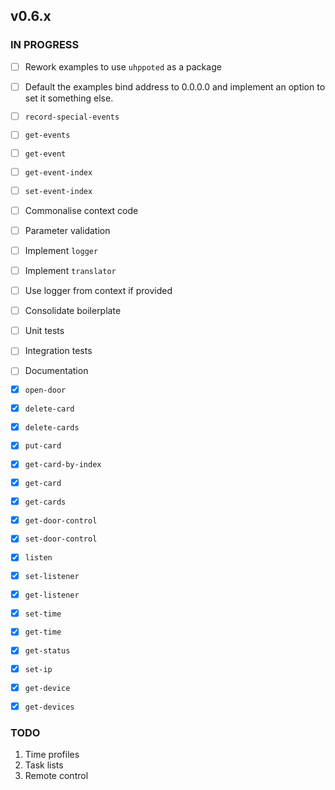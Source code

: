 ## v0.6.x

### IN PROGRESS

- [ ] Rework examples to use `uhppoted` as a package
- [ ] Default the examples bind address to 0.0.0.0 and implement an option to set it something else.
- [ ] `record-special-events`
- [ ] `get-events`
- [ ] `get-event`
- [ ] `get-event-index`
- [ ] `set-event-index`

- [ ] Commonalise context code
- [ ] Parameter validation
- [ ] Implement `logger`
- [ ] Implement `translator`
- [ ] Use logger from context if provided
- [ ] Consolidate boilerplate
- [ ] Unit tests
- [ ] Integration tests
- [ ] Documentation

- [x] `open-door`
- [x] `delete-card`
- [x] `delete-cards`
- [x] `put-card`
- [x] `get-card-by-index`
- [x] `get-card`
- [x] `get-cards`
- [x] `get-door-control`
- [x] `set-door-control`
- [x] `listen`
- [x] `set-listener`
- [x] `get-listener`
- [x] `set-time`
- [x] `get-time`
- [x] `get-status`
- [x] `set-ip`
- [x] `get-device`
- [x] `get-devices`

### TODO

1. Time profiles
2. Task lists
3. Remote control
